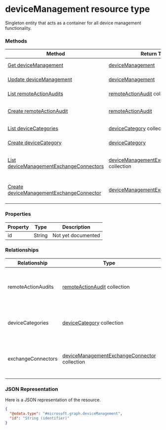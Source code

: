 ﻿# deviceManagement resource type

Singleton entity that acts as a container for all device management functionality.
### Methods
|Method|Return Type|Description|
|---|---|---|
|[Get deviceManagement](../api/intune_onboarding_devicemanagement_get.md)|[deviceManagement](../resources/intune_onboarding_devicemanagement.md)|Read properties and relationships of the [deviceManagement](../resources/intune_onboarding_devicemanagement.md) object.|
|[Update deviceManagement](../api/intune_onboarding_devicemanagement_update.md)|[deviceManagement](../resources/intune_onboarding_devicemanagement.md)|Update the properties of a [deviceManagement](../resources/intune_onboarding_devicemanagement.md) object.|
|[List remoteActionAudits](../api/intune_onboarding_devicemanagement_list_remoteactionaudit.md)|[remoteActionAudit](../resources/intune_onboarding_remoteactionaudit.md) collection|Get the remoteActionAudits from the remoteActionAudits navigation property.|
|[Create remoteActionAudit](../api/intune_onboarding_devicemanagement_create_remoteactionaudit.md)|[remoteActionAudit](../resources/intune_onboarding_remoteactionaudit.md)|Create a new [remoteActionAudit](../resources/intune_onboarding_remoteactionaudit.md) by posting to the remoteActionAudits collection.|
|[List deviceCategories](../api/intune_onboarding_devicemanagement_list_devicecategory.md)|[deviceCategory](../resources/intune_onboarding_devicecategory.md) collection|Get the deviceCategories from the deviceCategories navigation property.|
|[Create deviceCategory](../api/intune_onboarding_devicemanagement_create_devicecategory.md)|[deviceCategory](../resources/intune_onboarding_devicecategory.md)|Create a new [deviceCategory](../resources/intune_onboarding_devicecategory.md) by posting to the deviceCategories collection.|
|[List deviceManagementExchangeConnectors](../api/intune_onboarding_devicemanagement_list_devicemanagementexchangeconnector.md)|[deviceManagementExchangeConnector](../resources/intune_onboarding_devicemanagementexchangeconnector.md) collection|Get the deviceManagementExchangeConnectors from the exchangeConnectors navigation property.|
|[Create deviceManagementExchangeConnector](../api/intune_onboarding_devicemanagement_create_devicemanagementexchangeconnector.md)|[deviceManagementExchangeConnector](../resources/intune_onboarding_devicemanagementexchangeconnector.md)|Create a new [deviceManagementExchangeConnector](../resources/intune_onboarding_devicemanagementexchangeconnector.md) by posting to the exchangeConnectors collection.|

### Properties
|Property|Type|Description|
|---|---|---|
|id|String|Not yet documented|

### Relationships
|Relationship|Type|Description|
|---|---|---|
|remoteActionAudits|[remoteActionAudit](../resources/intune_onboarding_remoteactionaudit.md) collection|The list of device remote action audits with the tenant.|
|deviceCategories|[deviceCategory](../resources/intune_onboarding_devicecategory.md) collection|The list of device categories with the tenant.|
|exchangeConnectors|[deviceManagementExchangeConnector](../resources/intune_onboarding_devicemanagementexchangeconnector.md) collection|The list of Exchange Connectors configured by the tenant.|

### JSON Representation
Here is a JSON representation of the resource.
<!-- {
  "blockType": "resource",
  "keyProperty": "id",
  "@odata.type": "microsoft.graph.deviceManagement"
}
-->
```json
{
  "@odata.type": "#microsoft.graph.deviceManagement",
  "id": "String (identifier)"
}
```




